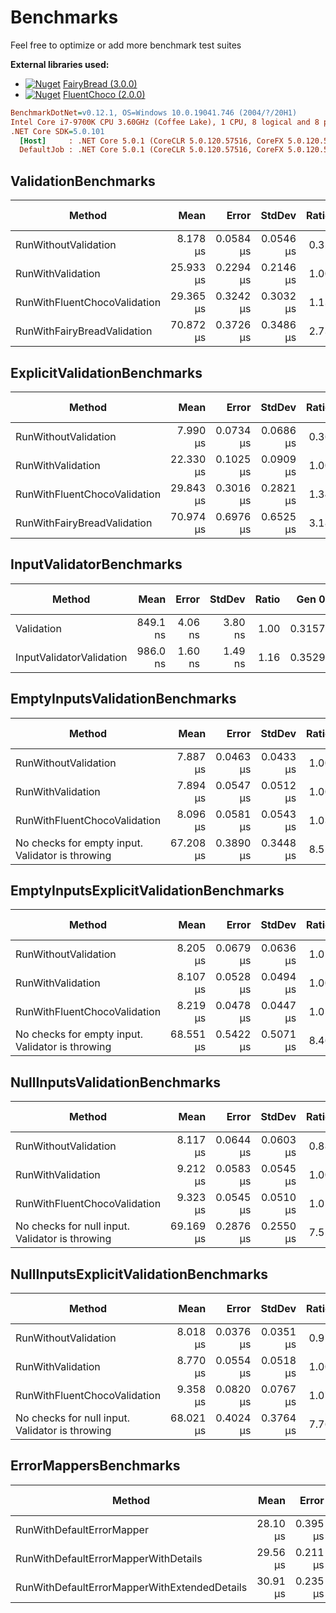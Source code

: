 # Benchmarks

Feel free to optimize or add more benchmark test suites

**External libraries used:**

- [![Nuget](https://img.shields.io/nuget/v/FairyBread.svg)](https://www.nuget.org/packages/FairyBread) [FairyBread (3.0.0)](https://github.com/benmccallum/fairybread)
- [![Nuget](https://img.shields.io/nuget/v/FluentChoco.svg)](https://www.nuget.org/packages/FluentChoco) [FluentChoco (2.0.0)](https://github.com/dalrankov/FluentChoco)

```ini
BenchmarkDotNet=v0.12.1, OS=Windows 10.0.19041.746 (2004/?/20H1)
Intel Core i7-9700K CPU 3.60GHz (Coffee Lake), 1 CPU, 8 logical and 8 physical cores
.NET Core SDK=5.0.101
  [Host]     : .NET Core 5.0.1 (CoreCLR 5.0.120.57516, CoreFX 5.0.120.57516), X64 RyuJIT
  DefaultJob : .NET Core 5.0.1 (CoreCLR 5.0.120.57516, CoreFX 5.0.120.57516), X64 RyuJIT
```

## ValidationBenchmarks

|                       Method |      Mean |     Error |    StdDev | Ratio | RatioSD |  Gen 0 |  Gen 1 | Gen 2 | Allocated |
|----------------------------- |----------:|----------:|----------:|------:|--------:|-------:|-------:|------:|----------:|
|         RunWithoutValidation |  8.178 μs | 0.0584 μs | 0.0546 μs |  0.32 |    0.00 | 1.2512 | 0.0153 |     - |   7.66 KB |
|            RunWithValidation | 25.933 μs | 0.2294 μs | 0.2146 μs |  1.00 |    0.00 | 1.7700 | 0.0305 |     - |  10.89 KB |
| RunWithFluentChocoValidation | 29.365 μs | 0.3242 μs | 0.3032 μs |  1.13 |    0.02 | 1.8005 | 0.0305 |     - |  11.12 KB |
|  RunWithFairyBreadValidation | 70.872 μs | 0.3726 μs | 0.3486 μs |  2.73 |    0.02 | 2.8076 |      - |     - |   17.1 KB |

## ExplicitValidationBenchmarks

|                       Method |      Mean |     Error |    StdDev | Ratio | RatioSD |  Gen 0 |  Gen 1 | Gen 2 | Allocated |
|----------------------------- |----------:|----------:|----------:|------:|--------:|-------:|-------:|------:|----------:|
|         RunWithoutValidation |  7.990 μs | 0.0734 μs | 0.0686 μs |  0.36 |    0.00 | 1.2512 | 0.0153 |     - |   7.66 KB |
|            RunWithValidation | 22.330 μs | 0.1025 μs | 0.0909 μs |  1.00 |    0.00 | 1.7395 | 0.0305 |     - |  10.69 KB |
| RunWithFluentChocoValidation | 29.843 μs | 0.3016 μs | 0.2821 μs |  1.34 |    0.01 | 1.7700 |      - |     - |  11.11 KB |
|  RunWithFairyBreadValidation | 70.974 μs | 0.6976 μs | 0.6525 μs |  3.18 |    0.03 | 2.8076 |      - |     - |   17.1 KB |

## InputValidatorBenchmarks

|                   Method |     Mean |   Error |  StdDev | Ratio |  Gen 0 |  Gen 1 | Gen 2 | Allocated |
|------------------------- |---------:|--------:|--------:|------:|-------:|-------:|------:|----------:|
|               Validation | 849.1 ns | 4.06 ns | 3.80 ns |  1.00 | 0.3157 | 0.0010 |     - |   1.94 KB |
| InputValidatorValidation | 986.0 ns | 1.60 ns | 1.49 ns |  1.16 | 0.3529 |      - |     - |   2.17 KB |

## EmptyInputsValidationBenchmarks

|                                             Method |      Mean |     Error |    StdDev | Ratio | RatioSD |  Gen 0 |  Gen 1 | Gen 2 | Allocated |
|--------------------------------------------------- |----------:|----------:|----------:|------:|--------:|-------:|-------:|------:|----------:|
|                               RunWithoutValidation |  7.887 μs | 0.0463 μs | 0.0433 μs |  1.00 |    0.01 | 1.2512 | 0.0153 |     - |   7.64 KB |
|                                  RunWithValidation |  7.894 μs | 0.0547 μs | 0.0512 μs |  1.00 |    0.00 | 1.2512 | 0.0153 |     - |   7.64 KB |
|                       RunWithFluentChocoValidation |  8.096 μs | 0.0581 μs | 0.0543 μs |  1.03 |    0.01 | 1.2512 | 0.0153 |     - |   7.64 KB |
|   No checks for empty input. Validator is throwing | 67.208 μs | 0.3890 μs | 0.3448 μs |  8.51 |    0.06 | 2.4414 |      - |     - |  15.09 KB |

## EmptyInputsExplicitValidationBenchmarks

|                                             Method |      Mean |     Error |    StdDev | Ratio | RatioSD |  Gen 0 |  Gen 1 | Gen 2 | Allocated |
|--------------------------------------------------- |----------:|----------:|----------:|------:|--------:|-------:|-------:|------:|----------:|
|                               RunWithoutValidation |  8.205 μs | 0.0679 μs | 0.0636 μs |  1.01 |    0.01 | 1.2512 | 0.0153 |     - |   7.64 KB |
|                                  RunWithValidation |  8.107 μs | 0.0528 μs | 0.0494 μs |  1.00 |    0.00 | 1.2512 | 0.0153 |     - |   7.64 KB |
|                       RunWithFluentChocoValidation |  8.219 μs | 0.0478 μs | 0.0447 μs |  1.01 |    0.01 | 1.2512 | 0.0153 |     - |   7.64 KB |
|   No checks for empty input. Validator is throwing | 68.551 μs | 0.5422 μs | 0.5071 μs |  8.46 |    0.09 | 2.4414 |      - |     - |  15.09 KB |

## NullInputsValidationBenchmarks

|                                            Method |      Mean |     Error |    StdDev | Ratio | RatioSD |  Gen 0 |  Gen 1 | Gen 2 | Allocated |
|-------------------------------------------------- |----------:|----------:|----------:|------:|--------:|-------:|-------:|------:|----------:|
|                              RunWithoutValidation |  8.117 μs | 0.0644 μs | 0.0603 μs |  0.88 |    0.01 | 1.2512 | 0.0153 |     - |   7.65 KB |
|                                 RunWithValidation |  9.212 μs | 0.0583 μs | 0.0545 μs |  1.00 |    0.00 | 1.2665 | 0.0153 |     - |   7.81 KB |
|                      RunWithFluentChocoValidation |  9.323 μs | 0.0545 μs | 0.0510 μs |  1.01 |    0.01 | 1.2665 | 0.0153 |     - |   7.77 KB |
|   No checks for null input. Validator is throwing | 69.169 μs | 0.2876 μs | 0.2550 μs |  7.51 |    0.05 | 2.4414 |      - |     - |  15.09 KB |

## NullInputsExplicitValidationBenchmarks

|                                            Method |      Mean |     Error |    StdDev | Ratio | RatioSD |  Gen 0 |  Gen 1 | Gen 2 | Allocated |
|-------------------------------------------------- |----------:|----------:|----------:|------:|--------:|-------:|-------:|------:|----------:|
|                              RunWithoutValidation |  8.018 μs | 0.0376 μs | 0.0351 μs |  0.91 |    0.00 | 1.2512 | 0.0153 |     - |   7.65 KB |
|                                 RunWithValidation |  8.770 μs | 0.0554 μs | 0.0518 μs |  1.00 |    0.00 | 1.2665 | 0.0153 |     - |   7.81 KB |
|                      RunWithFluentChocoValidation |  9.358 μs | 0.0820 μs | 0.0767 μs |  1.07 |    0.01 | 1.2665 | 0.0153 |     - |   7.77 KB |
|   No checks for null input. Validator is throwing | 68.021 μs | 0.4024 μs | 0.3764 μs |  7.76 |    0.03 | 2.4414 |      - |     - |  15.09 KB |

## ErrorMappersBenchmarks

|                                       Method |     Mean |    Error |   StdDev | Ratio | RatioSD |  Gen 0 |  Gen 1 | Gen 2 | Allocated |
|--------------------------------------------- |---------:|---------:|---------:|------:|--------:|-------:|-------:|------:|----------:|
|                    RunWithDefaultErrorMapper | 28.10 μs | 0.395 μs | 0.350 μs |  1.00 |    0.00 | 1.7700 | 0.0305 |     - |  10.89 KB |
|         RunWithDefaultErrorMapperWithDetails | 29.56 μs | 0.211 μs | 0.197 μs |  1.05 |    0.01 | 1.8616 | 0.0305 |     - |  11.33 KB |
| RunWithDefaultErrorMapperWithExtendedDetails | 30.91 μs | 0.235 μs | 0.219 μs |  1.10 |    0.02 | 1.8921 |      - |     - |  11.85 KB |
